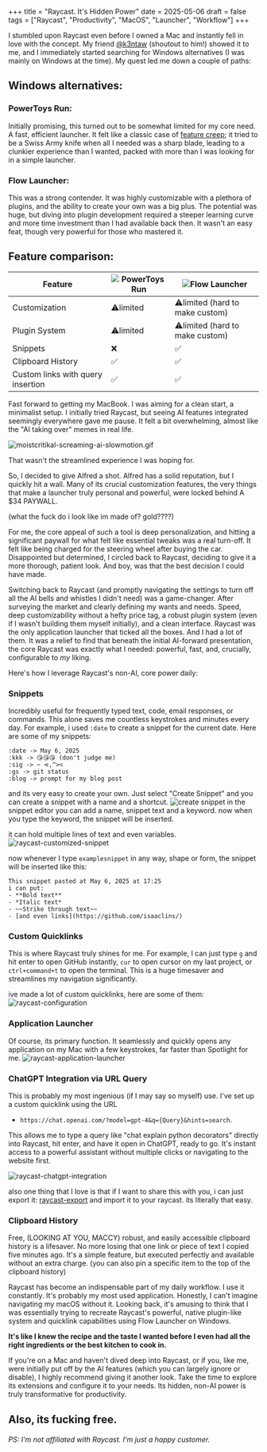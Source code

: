 +++
title = "Raycast. It's Hidden Power"
date = 2025-05-06
draft = false
tags = ["Raycast", "Productivity", "MacOS", "Launcher", "Workflow"]
+++

I stumbled upon Raycast even before I owned a Mac and instantly fell in love with the concept.
My friend [@k3ntaw](https://github.com/k3ntaw/) (shoutout to him!) showed it to me, and I immediately started searching for Windows alternatives (I was mainly on Windows at the time).
My quest led me down a couple of paths:

## Windows alternatives:

### **PowerToys Run**: 
Initially promising, this turned out to be somewhat limited for my core need. A fast, efficient launcher. It felt like a classic case of [feature creep](https://en.wikipedia.org/wiki/Feature_creep); it tried to be a Swiss Army knife when all I needed was a sharp blade, leading to a clunkier experience than I wanted, packed with more than I was looking for in a simple launcher.

### **Flow Launcher**: 
This was a strong contender. It was highly customizable with a plethora of plugins, and the ability to create your own was a big plus. The potential was huge, but diving into plugin development required a steeper learning curve and more time investment than I had available back then. It wasn't an easy feat, though very powerful for those who mastered it.

## Feature comparison:

| Feature                           | ![PowerToys Run](https://github.com/isaaclins/isaaclins.github.io/blob/main/assets/img/svg/powertoys.svg) | ![Flow Launcher](https://github.com/isaaclins/isaaclins.github.io/blob/main/assets/img/svg/flow-launcher.svg) |
| --------------------------------- | --------------------------------------------------------------------------------------------------------- | ------------------------------------------------------------------------------------------------------------- |
| Customization                     | ⚠️limited                                                                                                 | ⚠️limited (hard to make custom)                                                                               |
| Plugin System                     | ⚠️limited                                                                                                 | ⚠️limited (hard to make custom)                                                                               |
| Snippets                          | ❌                                                                                                        | ✅                                                                                                            |
| Clipboard History                 | ✅                                                                                                        | ✅                                                                                                            |
| Custom links with query insertion | ✅                                                                                                        | ✅                                                                                                            |

Fast forward to getting my MacBook. I was aiming for a clean start, a minimalist setup.
I initially tried Raycast, but seeing AI features integrated seemingly everywhere gave me pause.
It felt a bit overwhelming, almost like the "AI taking over" memes in real life.

![moistcritikal-screaming-ai-slowmotion.gif](https://github.com/isaaclins/isaaclins.github.io/blob/main/assets/img/moistcritikal-screaming-ai-slowmotion.gif)

That wasn't the streamlined experience I was hoping for.

So, I decided to give Alfred a shot. Alfred has a solid reputation, but I quickly hit a wall.
Many of its crucial customization features, the very things that make a launcher truly personal and powerful, were locked behind A $34 PAYWALL.

(what the fuck do i look like im made of? gold????)

For me, the core appeal of such a tool is deep personalization, and hitting a significant paywall for what felt like essential tweaks was a real turn-off.
It felt like being charged for the steering wheel after buying the car.
Disappointed but determined, I circled back to Raycast, deciding to give it a more thorough, patient look.
And boy, was that the best decision I could have made.

Switching back to Raycast (and promptly navigating the settings to turn off all the AI bells and whistles I didn't need) was a game-changer.
After surveying the market and clearly defining my wants and needs. Speed, deep customizability without a hefty price tag, a robust plugin system (even if I wasn't building them myself initially), and a clean interface. Raycast was the only application launcher that ticked all the boxes.
And I had a lot of them. It was a relief to find that beneath the initial AI-forward presentation, the core Raycast was exactly what I needed: powerful, fast, and, crucially, configurable to _my_ liking.

Here's how I leverage Raycast's non-AI, core power daily:

### Snippets

Incredibly useful for frequently typed text, code, email responses, or commands. This alone saves me countless keystrokes and minutes every day.
For example, i used `:date` to create a snippet for the current date. Here are some of my snippets:

```
:date -> May 6, 2025
:kkk -> 😘😘😘 (don't judge me)
:sig -> ~ ⋖,^><
:gs -> git status
:blog -> prompt for my blog post
```

and its very easy to create your own.
Just select "Create Snippet" and you can create a snippet with a name and a shortcut.
![create snippet](https://github.com/isaaclins/isaaclins.github.io/blob/main/assets/img/raycast-create-snippet.png?raw=true)
in the snippet editor you can add a name, snippet text and a keyword.
now when you type the keyword, the snippet will be inserted.

it can hold multiple lines of text and even variables.
![raycast-customized-snippet](https://github.com/isaaclins/isaaclins.github.io/blob/main/assets/img/raycast-customized-snippet.png?raw=true)

now whenever I type `examplesnippet` in any way, shape or form, the snippet will be inserted like this:

```
This snippet pasted at May 6, 2025 at 17:25
i can put:
- **Bold text**
- *Italic text*
- ~~Strike through text~~
- [and even links](https://github.com/isaaclins/)
```

### Custom Quicklinks

This is where Raycast truly shines for me. For example, I can just type `g` and hit enter to open GitHub instantly, `cur` to open cursor on my last project, or `ctrl+command+t` to open the terminal. This is a huge timesaver and streamlines my navigation significantly.

ive made a lot of custom quicklinks, here are some of them:
![raycast-configuration](https://github.com/isaaclins/isaaclins.github.io/blob/main/assets/img/raycast-configuration.png?raw=true)

### Application Launcher

Of course, its primary function. It seamlessly and quickly opens any application on my Mac with a few keystrokes, far faster than Spotlight for me.
![raycast-application-launcher](https://github.com/isaaclins/isaaclins.github.io/blob/main/assets/img/raycast-application-launcher.png?raw=true)

### ChatGPT Integration via URL Query

This is probably my most ingenious (if I may say so myself) use. I've set up a custom quicklink using the URL

- `https://chat.openai.com/?model=gpt-4&q={Query}&hints=search`.

This allows me to type a query like "chat explain python decorators" directly into Raycast, hit enter, and have it open in ChatGPT, ready to go. It's instant access to a powerful assistant without multiple clicks or navigating to the website first.

![raycast-chatgpt-integration](https://github.com/isaaclins/isaaclins.github.io/blob/main/assets/img/raycast-chatgpt-integration.gif?raw=true)

also one thing that I love is that if I want to share this with you, i can just export it:
[raycast-export](https://ray.so/quicklinks/shared?quicklinks=%7B%22link%22:%22https:%5C/%5C/chat.openai.com%5C/?model%3Dgpt-4%26q%3D%7Bargument%20name%3D%5C%22Argument%5C%22%7D%26hints%3Dsearch%22,%22name%22:%22Ask%20ChatGPT%22%7D)
and import it to your raycast.
its literally that easy.

### Clipboard History

Free, (LOOKING AT YOU, MACCY) robust, and easily accessible clipboard history is a lifesaver.
No more losing that one link or piece of text I copied five minutes ago.
It's a simple feature, but executed perfectly and available without an extra charge.
(you can also pin a specific item to the top of the clipboard history)

Raycast has become an indispensable part of my daily workflow.
I use it constantly. It's probably my most used application.
Honestly, I can't imagine navigating my macOS without it.
Looking back, it's amusing to think that I was essentially trying to recreate Raycast's powerful, native plugin-like system and quicklink capabilities using Flow Launcher on Windows.

**It's like I knew the recipe and the taste I wanted before I even had all the right ingredients or the best kitchen to cook in.**

If you're on a Mac and haven't dived deep into Raycast, or if you, like me, were initially put off by the AI features (which you can largely ignore or disable), I highly recommend giving it another look.
Take the time to explore its extensions and configure it to your needs.
Its hidden, non-AI power is truly transformative for productivity.

## Also, its fucking free.

###### PS: I'm not affiliated with Raycast. I'm just a happy customer.
